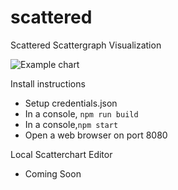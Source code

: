 # scattered
Scattered Scattergraph Visualization

![Example chart](https://github.com//xmuskrat/scattered/blob/master/scattered.png?raw=true)

Install instructions

* Setup credentials.json
* In a console, `npm run build`
* In a console,`npm start`
* Open a web browser on port 8080

Local Scatterchart Editor

* Coming Soon
